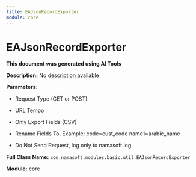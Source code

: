 ```yaml
---
title: EAJsonRecordExporter
module: core
---
```



<div class='entity-flows'>

# EAJsonRecordExporter

**This document was generated using AI Tools**

**Description:** No description available

**Parameters:**
- Request Type (GET or POST)
- URL Tempo
- Only Export Fields (CSV)
- Rename Fields To, Example:
code=cust_code
name1=arabic_name

- Do Not Send Request, log only to namasoft.log

**Full Class Name:** `com.namasoft.modules.basic.util.EAJsonRecordExporter`

**Module:** core


</div>

